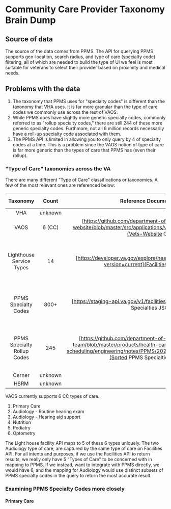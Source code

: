 # Community Care Provider Taxonomy Brain Dump

## Source of data

The source of the data comes from PPMS. The API for querying PPMS supports geo-location, search radius, and type of care (specialty code) filtering, all of which are needed to build the type of UI we feel is most suitable for veterans to select their provider based on proximity and medical needs.

## Problems with the data

1. The taxonomy that PPMS uses for "specialty codes" is different than the taxonomy that VHA uses. It is far more granular than the type of care codes we commonly use across the rest of VAOS.
2. While PPMS does have slightly more generic specialty codes, commonly referred to as "rollup specialty codes," there are still 244 of these more generic specialty codes. Furthmore, not all 6 million records necessarily have a roll-up specialty code associated with them.
3. The PPMS API is limited in allowing you to only query by 4 of specialty codes at a time. This is a problem since the VAOS notion of type of care is far more generic than the types of care that PPMS has (even their rollup).

### "Type of Care" taxonomies across the VA 

There are many different "Type of Care" classifications or taxonomies. A few of the most relevant ones are referenced below:

|           Taxonomy          |    Count    | Reference Documentation | Additional Notes |
|:---------------------------:|:-----------:|:-----------------------:|:----------------:|
| VHA                         | unknown     |                         |                  |
| VAOS                        | 6 (CC)      | [https://github.com/department-of-veterans-affairs/vets-website/blob/master/src/applications/vaos/utils/constants.js#L61](Vets-Website Code) |  Only look at the ccID   |
| Lighthouse Service Types    | 14          | [https://developer.va.gov/explore/health/docs/community_care?version=current](Facilities API Swagger)                                             |  Have to drill down into parameteers to see supporter Service Types |
| PPMS Specialty Codes        | 800+        | [https://staging-api.va.gov/v1/facilities/ccp/specialties.json](PPMS Specialties JSON)                        | This is a complete set of specialty codes from PPMS |
| PPMS Specialty Rollup Codes | 245         | [https://github.com/department-of-veterans-affairs/va.gov-team/blob/master/products/health-care/appointments/va-online-scheduling/engineering/notes/PPMS/20201111_ppms_specialties.csv](Sorted PPMS Specialties by Rollup) | The Specialty Code for the first row of each rollup is the actual rollup id                 |
| Cerner                      | unknown     |                         |                  |
| HSRM                        | unknown     |                         |                  |

VAOS currently supports 6 CC types of care.

1. Primary Care
2. Audiology - Routine hearing exam
3. Audiology - Hearing aid support
4. Nutrition
5. Podiatry
6. Optometry

The Light house facility API maps to 5 of these 6 types uniquely. The two Audiology type of care, are captured by the same type of care on Facilities API. For all intents and purposes, if we use the Facilities API to return results, we really only have 5 "Types of Care" to be concerned with in mapping to PPMS. If we instead, want to integrate with PPMS directly, we would have 6, and the mapping for Audiology would use distinct subsets of PPMS specialty codes in the query to return the most accurate result.

###  Examining PPMS Specialty Codes more closely

#### Primary Care





